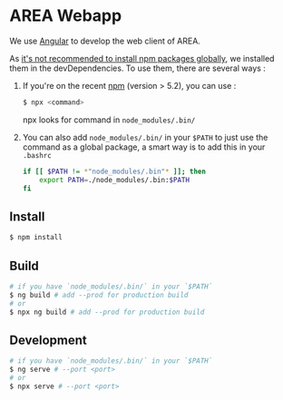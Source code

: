 # AREA Webapp

We use [Angular](https://angular.io/) to develop the web client of AREA.

As [it's not recommended to install npm packages globally](https://code.mendhak.com/npm-install-globally-is-bad/), we installed them in the devDependencies. To use them, there are several ways :

1. If you're on the recent [npm](https://docs.npmjs.com/try-the-latest-stable-version-of-npm) (version > 5.2), you can use :

    ```bash
    $ npx <command>
    ```

    npx looks for command in `node_modules/.bin/`

2. You can also add `node_modules/.bin/` in your `$PATH` to just use the command as a global package, a smart way is to add this in your `.bashrc`
    ```bash
    if [[ $PATH != *"node_modules/.bin"* ]]; then
        export PATH=./node_modules/.bin:$PATH
    fi
    ```

## Install

```bash
$ npm install
```

## Build

```bash
# if you have `node_modules/.bin/` in your `$PATH`
$ ng build # add --prod for production build
# or
$ npx ng build # add --prod for production build
```

## Development

```bash
# if you have `node_modules/.bin/` in your `$PATH`
$ ng serve # --port <port>
# or
$ npx serve # --port <port>
```
